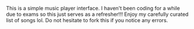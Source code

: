 This is a simple music player interface. I haven't been coding for a while due to exams so this just serves as a refresher!!! Enjoy my carefully curated list of songs lol. Do not hesitate to fork this if you notice any errors.
